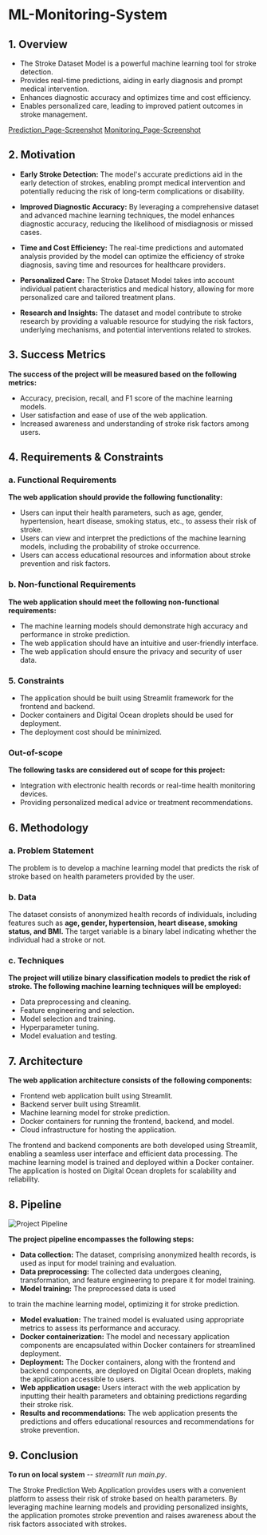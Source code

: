 # ML-Monitoring-System

## 1. Overview
- The Stroke Dataset Model is a powerful machine learning tool for stroke detection.
- Provides real-time predictions, aiding in early diagnosis and prompt medical intervention.
- Enhances diagnostic accuracy and optimizes time and cost efficiency.
- Enables personalized care, leading to improved patient outcomes in stroke management.

[Prediction_Page-Screenshot](assests/Prediction.png)
[Monitoring_Page-Screenshot](assests/Monitoring.png)

## 2. Motivation

- **Early Stroke Detection:** The model's accurate predictions aid in the early detection of strokes, enabling prompt medical intervention and potentially reducing the risk of long-term complications or disability.

- **Improved Diagnostic Accuracy:** By leveraging a comprehensive dataset and advanced machine learning techniques, the model enhances diagnostic accuracy, reducing the likelihood of misdiagnosis or missed cases.

- **Time and Cost Efficiency:** The real-time predictions and automated analysis provided by the model can optimize the efficiency of stroke diagnosis, saving time and resources for healthcare providers.

- **Personalized Care:** The Stroke Dataset Model takes into account individual patient characteristics and medical history, allowing for more personalized care and tailored treatment plans.

- **Research and Insights:** The dataset and model contribute to stroke research by providing a valuable resource for studying the risk factors, underlying mechanisms, and potential interventions related to strokes.

## 3. Success Metrics

**The success of the project will be measured based on the following metrics:**

- Accuracy, precision, recall, and F1 score of the machine learning models.
- User satisfaction and ease of use of the web application.
- Increased awareness and understanding of stroke risk factors among users.

## 4. Requirements & Constraints

### a. Functional Requirements

**The web application should provide the following functionality:**

- Users can input their health parameters, such as age, gender, hypertension, heart disease, smoking status, etc., to assess their risk of stroke.
- Users can view and interpret the predictions of the machine learning models, including the probability of stroke occurrence.
- Users can access educational resources and information about stroke prevention and risk factors.

### b. Non-functional Requirements

**The web application should meet the following non-functional requirements:**

- The machine learning models should demonstrate high accuracy and performance in stroke prediction.
- The web application should have an intuitive and user-friendly interface.
- The web application should ensure the privacy and security of user data.

### 5. Constraints

- The application should be built using Streamlit framework for the frontend and backend.
- Docker containers and Digital Ocean droplets should be used for deployment.
- The deployment cost should be minimized.

### Out-of-scope

**The following tasks are considered out of scope for this project:**

- Integration with electronic health records or real-time health monitoring devices.
- Providing personalized medical advice or treatment recommendations.

## 6. Methodology

### a. Problem Statement

The problem is to develop a machine learning model that predicts the risk of stroke based on health parameters provided by the user.

### b. Data

The dataset consists of anonymized health records of individuals, including features such as **age, gender, hypertension, heart disease, smoking status, and BMI.** The target variable is a binary label indicating whether the individual had a stroke or not.

### c. Techniques

**The project will utilize binary classification models to predict the risk of stroke. The following machine learning techniques will be employed:**

- Data preprocessing and cleaning.
- Feature engineering and selection.
- Model selection and training.
- Hyperparameter tuning.
- Model evaluation and testing.

## 7. Architecture

**The web application architecture consists of the following components:**

- Frontend web application built using Streamlit.
- Backend server built using Streamlit.
- Machine learning model for stroke prediction.
- Docker containers for running the frontend, backend, and model.
- Cloud infrastructure for hosting the application.

The frontend and backend components are both developed using Streamlit, enabling a seamless user interface and efficient data processing. The machine learning model is trained and deployed within a Docker container. The application is hosted on Digital Ocean droplets for scalability and reliability.

## 8. Pipeline

![Project Pipeline](pipeline.png)

**The project pipeline encompasses the following steps:**

- **Data collection:** The dataset, comprising anonymized health records, is used as input for model training and evaluation.
- **Data preprocessing:** The collected data undergoes cleaning, transformation, and feature engineering to prepare it for model training.
- **Model training:** The preprocessed data is used

 to train the machine learning model, optimizing it for stroke prediction.
- **Model evaluation:** The trained model is evaluated using appropriate metrics to assess its performance and accuracy.
- **Docker containerization:** The model and necessary application components are encapsulated within Docker containers for streamlined deployment.
- **Deployment:** The Docker containers, along with the frontend and backend components, are deployed on Digital Ocean droplets, making the application accessible to users.
- **Web application usage:** Users interact with the web application by inputting their health parameters and obtaining predictions regarding their stroke risk.
- **Results and recommendations:** The web application presents the predictions and offers educational resources and recommendations for stroke prevention.

## 9. Conclusion

**To run on local system** -- *streamlit run main.py*.

The Stroke Prediction Web Application provides users with a convenient platform to assess their risk of stroke based on health parameters. By leveraging machine learning models and providing personalized insights, the application promotes stroke prevention and raises awareness about the risk factors associated with strokes.

